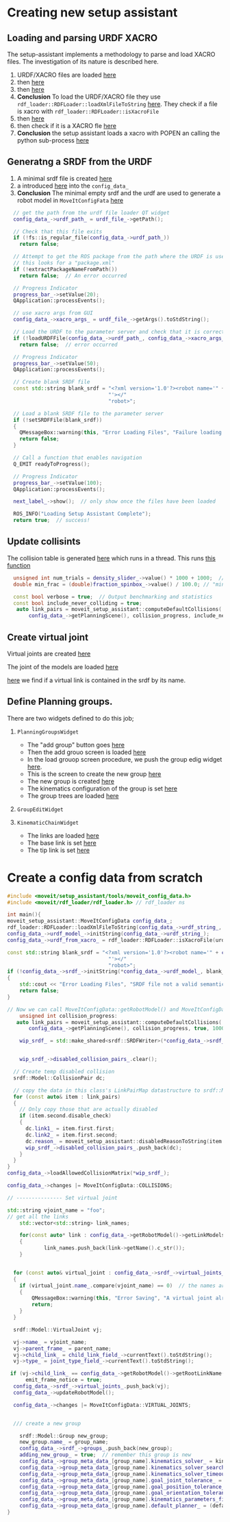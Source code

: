
# Creating new setup assistant

## Loading and parsing URDF XACRO

The setup-assistant implements a methodology to parse and load XACRO files. The investigation of its nature is described here.
1. URDF/XACRO files are loaded [here](https://github.com/ros-planning/moveit/blob/1730d7b392a072bafaab37e6e3bb8ed11e58047e/moveit_setup_assistant/src/widgets/start_screen_widget.cpp#L261)
2. then [here](https://github.com/ros-planning/moveit/blob/1730d7b392a072bafaab37e6e3bb8ed11e58047e/moveit_setup_assistant/src/widgets/start_screen_widget.cpp#L465)
3. then [here](https://github.com/ros-planning/moveit/blob/1730d7b392a072bafaab37e6e3bb8ed11e58047e/moveit_setup_assistant/src/widgets/start_screen_widget.cpp#L547)
4. **Conclusion** To load the URDF/XACRO file they use `rdf_loader::RDFLoader::loadXmlFileToString` [here](https://github.com/ros-planning/moveit/blob/1730d7b392a072bafaab37e6e3bb8ed11e58047e/moveit_setup_assistant/src/widgets/start_screen_widget.cpp#L549). They check if a file is xacro with `rdf_loader::RDFLoader::isXacroFile`
5. then [here](https://github.com/ros-planning/moveit/blob/47aa486c0522feb91f93478da77f20bdd5e59983/moveit_ros/planning/rdf_loader/src/rdf_loader.cpp#L2019)
6. then check if it is a XACRO fle [here](https://github.com/ros-planning/moveit/blob/47aa486c0522feb91f93478da77f20bdd5e59983/moveit_ros/planning/rdf_loader/src/rdf_loader.cpp#L123)
7. **Conclusion** the setup assistant loads a xacro with POPEN an calling the python sub-process [here](https://github.com/ros-planning/moveit/blob/47aa486c0522feb91f93478da77f20bdd5e59983/moveit_ros/planning/rdf_loader/src/rdf_loader.cpp#L161)


## Generatng a SRDF from the URDF

1. A minimal srdf file is created [here](https://github.com/ros-planning/moveit/blob/1730d7b392a072bafaab37e6e3bb8ed11e58047e/moveit_setup_assistant/src/widgets/start_screen_widget.cpp#L507)
2. a introduced [here](https://github.com/ros-planning/moveit/blob/1730d7b392a072bafaab37e6e3bb8ed11e58047e/moveit_setup_assistant/src/widgets/start_screen_widget.cpp#L609) into the `config_data_`
3. **Conclusion** The minimal empty srdf and the urdf are used to generate a robot model in `MoveItConfigFata` [here](https://github.com/ros-planning/moveit/blob/1730d7b392a072bafaab37e6e3bb8ed11e58047e/moveit_setup_assistant/src/tools/moveit_config_data.cpp#L96)

```cpp
  // get the path from the urdf file loader QT widget
  config_data_->urdf_path_ = urdf_file_->getPath();

  // Check that this file exits
  if (!fs::is_regular_file(config_data_->urdf_path_))
    return false;

  // Attempt to get the ROS package from the path where the URDF is used
  // this looks for a "package.xml"
  if (!extractPackageNameFromPath())
    return false;  // An error occurred

  // Progress Indicator
  progress_bar_->setValue(20);
  QApplication::processEvents();

  // use xacro args from GUI
  config_data_->xacro_args_ = urdf_file_->getArgs().toStdString();

  // Load the URDF to the parameter server and check that it is correct format
  if (!loadURDFFile(config_data_->urdf_path_, config_data_->xacro_args_))
    return false;  // error occurred

  // Progress Indicator
  progress_bar_->setValue(50);
  QApplication::processEvents();

  // Create blank SRDF file
  const std::string blank_srdf = "<?xml version='1.0'?><robot name='" + config_data_->urdf_model_->getName() +
                                 "'></"
                                 "robot>";

  // Load a blank SRDF file to the parameter server
  if (!setSRDFFile(blank_srdf))
  {
    QMessageBox::warning(this, "Error Loading Files", "Failure loading blank SRDF file.");
    return false;
  }

  // Call a function that enables navigation
  Q_EMIT readyToProgress();

  // Progress Indicator
  progress_bar_->setValue(100);
  QApplication::processEvents();

  next_label_->show();  // only show once the files have been loaded

  ROS_INFO("Loading Setup Assistant Complete");
  return true;  // success!
```

## Update collisints

The collision table is generated [here](https://github.com/ros-planning/moveit/blob/1730d7b392a072bafaab37e6e3bb8ed11e58047e/moveit_setup_assistant/src/widgets/default_collisions_widget.cpp#L300) which runs in a thread.
This runs [this function ](https://github.com/ros-planning/moveit/blob/1730d7b392a072bafaab37e6e3bb8ed11e58047e/moveit_setup_assistant/src/tools/compute_default_collisions.cpp#L173)

```cpp
  unsigned int num_trials = density_slider_->value() * 1000 + 1000;  // scale to trials amount. Maximum density_slider_->value()=10'000
  double min_frac = (double)fraction_spinbox_->value() / 100.0; // "min collision for allway coliding" defaut = 0.95

  const bool verbose = true;  // Output benchmarking and statistics
  const bool include_never_colliding = true;
   auto link_pairs = moveit_setup_assistant::computeDefaultCollisions(
       config_data_->getPlanningScene(), collision_progress, include_never_colliding, num_trials, min_frac, verbose)
```

## Create virtual joint

Virtual joints are created [here](https://github.com/ros-planning/moveit/blob/1730d7b392a072bafaab37e6e3bb8ed11e58047e/moveit_setup_assistant/src/widgets/virtual_joints_widget.cpp#L425)

The joint of the models are loaded [here](https://github.com/ros-planning/moveit/blob/1730d7b392a072bafaab37e6e3bb8ed11e58047e/moveit_setup_assistant/src/widgets/virtual_joints_widget.cpp#L336)

[here](https://github.com/ros-planning/moveit/blob/1730d7b392a072bafaab37e6e3bb8ed11e58047e/moveit_setup_assistant/src/widgets/virtual_joints_widget.cpp#L355C1-L355C1) we find if a virtual link is contained in the srdf by its name.

## Define Planning groups.

There are two widgets defined to do this job;

1. `PlanningGroupsWidget`
    - The "add group" button goes [here](https://github.com/ros-planning/moveit/blob/1730d7b392a072bafaab37e6e3bb8ed11e58047e/moveit_setup_assistant/src/widgets/planning_groups_widget.cpp#L809)
    - Then the add grouo screen is loaded [here](https://github.com/ros-planning/moveit/blob/1730d7b392a072bafaab37e6e3bb8ed11e58047e/moveit_setup_assistant/src/widgets/planning_groups_widget.cpp#L814C3-L814C18)
    - In the load grouop screen procedure, we push the group edig widget [here](https://github.com/ros-planning/moveit/blob/1730d7b392a072bafaab37e6e3bb8ed11e58047e/moveit_setup_assistant/src/widgets/planning_groups_widget.cpp#L623).
    - This is the screen to create the new group [here](https://github.com/ros-planning/moveit/blob/1730d7b392a072bafaab37e6e3bb8ed11e58047e/moveit_setup_assistant/src/widgets/planning_groups_widget.cpp#L1051)
    - The new group is created [here](https://github.com/ros-planning/moveit/blob/1730d7b392a072bafaab37e6e3bb8ed11e58047e/moveit_setup_assistant/src/widgets/planning_groups_widget.cpp#L1150)
    - The kinematics configuration of the group is set [here](https://github.com/ros-planning/moveit/blob/1730d7b392a072bafaab37e6e3bb8ed11e58047e/moveit_setup_assistant/src/widgets/planning_groups_widget.cpp#L1226)
    - The group trees are loaded [here](https://github.com/ros-planning/moveit/blob/1730d7b392a072bafaab37e6e3bb8ed11e58047e/moveit_setup_assistant/src/widgets/planning_groups_widget.cpp#L249)

2. `GroupEditWidget`

3. `KinematicChainWidget`
    - The links are loaded [here](https://github.com/ros-planning/moveit/blob/1730d7b392a072bafaab37e6e3bb8ed11e58047e/moveit_setup_assistant/src/widgets/kinematic_chain_widget.cpp#L141)
    - The base link is set [here](https://github.com/ros-planning/moveit/blob/1730d7b392a072bafaab37e6e3bb8ed11e58047e/moveit_setup_assistant/src/widgets/kinematic_chain_widget.cpp#L230)
    - The tip link is set [here](https://github.com/ros-planning/moveit/blob/1730d7b392a072bafaab37e6e3bb8ed11e58047e/moveit_setup_assistant/src/widgets/kinematic_chain_widget.cpp#L242)



# Create a config data from scratch

```cpp
#include <moveit/setup_assistant/tools/moveit_config_data.h>
#include <moveit/rdf_loader/rdf_loader.h> // rdf_loader ns

int main(){
moveit_setup_assistant::MoveItConfigData config_data_;
rdf_loader::RDFLoader::loadXmlFileToString(config_data_->urdf_string_, urdf_file_path, { xacro_args });
config_data_->urdf_model_->initString(config_data_->urdf_string_);
config_data_->urdf_from_xacro_ = rdf_loader::RDFLoader::isXacroFile(urdf_file_path);

const std::string blank_srdf = "<?xml version='1.0'?><robot name='" + config_data_->urdf_model_->getName() +
                                 "'></"
                                 "robot>";
if (!config_data_->srdf_->initString(*config_data_->urdf_model_, blank_srdf))
{
    std::cout << "Error Loading Files", "SRDF file not a valid semantic robot description model.\n";
    return false;
}

// Now we can call MoveItConfigData::getRobotModel() and MoveItConfigData::getPlanningScene()
    unsigned int collision_progress:
   auto link_pairs = moveit_setup_assistant::computeDefaultCollisions(
       config_data_->getPlanningScene(), collision_progress, true, 10000, 0.95, true)

    wip_srdf_ = std::make_shared<srdf::SRDFWriter>(*config_data_->srdf_);


    wip_srdf_->disabled_collision_pairs_.clear();

  // Create temp disabled collision
  srdf::Model::CollisionPair dc;

  // copy the data in this class's LinkPairMap datastructure to srdf::Model::CollisionPair format
  for (const auto& item : link_pairs)
  {
    // Only copy those that are actually disabled
    if (item.second.disable_check)
    {
      dc.link1_ = item.first.first;
      dc.link2_ = item.first.second;
      dc.reason_ = moveit_setup_assistant::disabledReasonToString(item.second.reason);
      wip_srdf_->disabled_collision_pairs_.push_back(dc);
    }
  }
}
config_data_->loadAllowedCollisionMatrix(*wip_srdf_);

config_data_->changes |= MoveItConfigData::COLLISIONS;

// --------------- Set virtual joint

std::string vjoint_name = "foo";
// get all the links
    std::vector<std::string> link_names;

    for(const auto* link : config_data_->getRobotModel()->getLinkModels())
    {
            link_names.push_back(link->getName().c_str());
    }


  for (const auto& virtual_joint : config_data_->srdf_->virtual_joints_)
  {
    if (virtual_joint.name_.compare(vjoint_name) == 0)  // the names are the same
    {
        QMessageBox::warning(this, "Error Saving", "A virtual joint already exists with that name!");
        return;
    }
  }

  srdf::Model::VirtualJoint vj;

  vj->name_ = vjoint_name;
  vj->parent_frame_ = parent_name;
  vj->child_link_ = child_link_field_->currentText().toStdString();
  vj->type_ = joint_type_field_->currentText().toStdString();

 if (vj->child_link_ == config_data_->getRobotModel()->getRootLinkName())
      emit_frame_notice = true;
  config_data_->srdf_->virtual_joints_.push_back(vj);
  config_data_->updateRobotModel();

  config_data_->changes |= MoveItConfigData::VIRTUAL_JOINTS;


  /// create a new group

    srdf::Model::Group new_group;
    new_group.name_ = group_name;
    config_data_->srdf_->groups_.push_back(new_group);
    adding_new_group_ = true;  // remember this group is new
    config_data_->group_meta_data_[group_name].kinematics_solver_ = kinematics_solver;
    config_data_->group_meta_data_[group_name].kinematics_solver_search_resolution_ = kinematics_resolution_double;
    config_data_->group_meta_data_[group_name].kinematics_solver_timeout_ = kinematics_timeout_double;
    config_data_->group_meta_data_[group_name].goal_joint_tolerance_ = goal_joint_tolerance;
    config_data_->group_meta_data_[group_name].goal_position_tolerance_ = goal_position_tolerance;
    config_data_->group_meta_data_[group_name].goal_orientation_tolerance_ = goal_orientation_tolerance;
    config_data_->group_meta_data_[group_name].kinematics_parameters_file_ = kinematics_parameters_file;
    config_data_->group_meta_data_[group_name].default_planner_ = (default_planner == "None" ? "" : default_planner);config_data_->changes |= MoveItConfigData::GROUPS;
}

```
